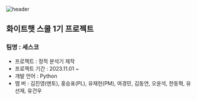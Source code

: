 ![header](https://capsule-render.vercel.app/api?type=waving&color=auto&height=300&section=header&text=WHS-PROJECT&fontSize=90)

## 화이트햇 스쿨 1기 프로젝트 

### 팀명 : 세스코
- 프로젝트 : 정적 분석기 제작
- 프로젝트 기간 : 2023.11.01 ~
- 개발 언어 : Python
- 멤 버 : 김진영(멘토), 홍승표(PL), 유재헌(PM), 여경민, 김동연, 오윤석, 한동혁, 유선재, 유건우

  
